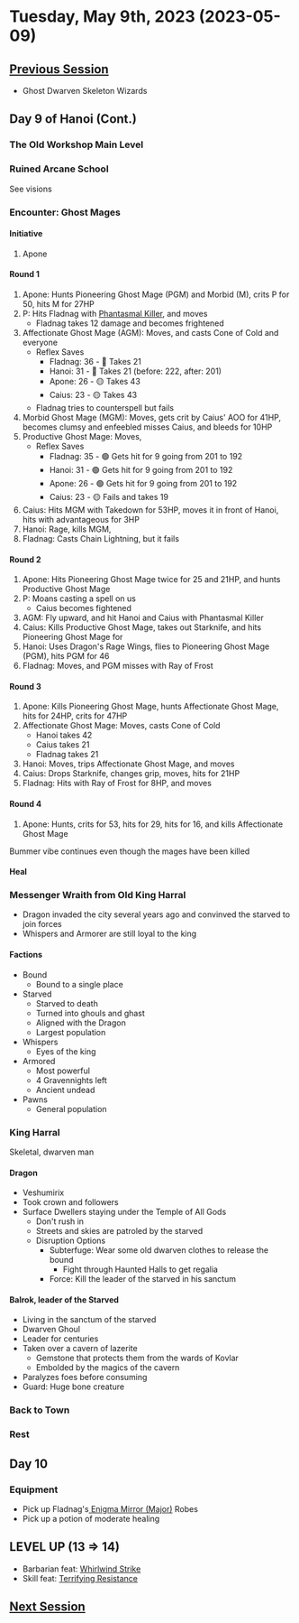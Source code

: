 # Tuesday, May 9th, 2023 (2023-05-09)

## [Previous Session](./2023-04-05.md)

- Ghost Dwarven Skeleton Wizards

## Day 9 of Hanoi (Cont.)

### The Old Workshop Main Level


### Ruined Arcane School

See visions

### Encounter: Ghost Mages

#### Initiative

1. Apone

#### Round 1

1. Apone: Hunts Pioneering Ghost Mage (PGM) and Morbid (M), crits P for 50, hits M for 27HP
1. P: Hits Fladnag with [Phantasmal Killer](https://2e.aonprd.com/Spells.aspx?ID=219), and moves
   - Fladnag takes 12 damage and becomes frightened
1. Affectionate Ghost Mage (AGM): Moves, and casts Cone of Cold and everyone 
   - Reflex Saves
      - Fladnag: 36 - 💚 Takes 21
      - Hanoi: 31 - 💚 Takes 21 (before: 222, after: 201)
      - Apone: 26 - 🟡 Takes 43
      - Caius: 23 - 🟡 Takes 43
    - Fladnag tries to counterspell but fails
1. Morbid Ghost Mage (MGM): Moves, gets crit by Caius' AOO for 41HP, becomes clumsy and enfeebled misses Caius, and bleeds for 10HP
1. Productive Ghost Mage: Moves, 
   - Reflex Saves
      - Fladnag: 35 - 🟢 Gets hit for 9 going from 201 to 192
      - Hanoi: 31 - 🟢 Gets hit for 9 going from 201 to 192
      - Apone: 26 - 🟢 Gets hit for 9 going from 201 to 192
      - Caius: 23 - 🟡 Fails and takes 19
1. Caius: Hits MGM with Takedown for 53HP, moves it in front of Hanoi, hits with advantageous for 3HP
1. Hanoi: Rage, kills MGM, 
1. Fladnag: Casts Chain Lightning, but it fails

#### Round 2

1. Apone: Hits Pioneering Ghost Mage twice for 25 and 21HP, and hunts Productive Ghost Mage
1. P: Moans casting a spell on us
   - Caius becomes fightened 
1. AGM: Fly upward, and hit Hanoi and Caius with Phantasmal Killer 
1. Caius: Kills Productive Ghost Mage, takes out Starknife, and hits Pioneering Ghost Mage for 
1. Hanoi: Uses Dragon's Rage Wings, flies to Pioneering Ghost Mage (PGM), hits PGM for 46
1. Fladnag: Moves, and PGM misses with Ray of Frost

#### Round 3

1. Apone: Kills Pioneering Ghost Mage, hunts Affectionate Ghost Mage, hits for 24HP, crits for 47HP
1. Affectionate Ghost Mage: Moves, casts Cone of Cold
   - Hanoi takes 42
   - Caius takes 21
   - Fladnag takes 21
1. Hanoi: Moves, trips Affectionate Ghost Mage, and moves
1. Caius: Drops Starknife, changes grip, moves, hits for 21HP
1. Fladnag: Hits with Ray of Frost for 8HP, and moves

#### Round 4

1. Apone: Hunts, crits for 53, hits for 29, hits for 16, and kills Affectionate Ghost Mage

Bummer vibe continues even though the mages have been killed

#### Heal

### Messenger Wraith from Old King Harral

- Dragon invaded the city several years ago and convinved the starved to join forces
- Whispers and Armorer are still loyal to the king

#### Factions

- Bound
  - Bound to a single place
- Starved
  - Starved to death
  - Turned into ghouls and ghast
  - Aligned with the Dragon
  - Largest population
- Whispers
  - Eyes of the king
- Armored
  - Most powerful
  - 4 Gravennights left
  - Ancient undead
- Pawns
  - General population

### King Harral

Skeletal, dwarven man

#### Dragon

- Veshumirix 
- Took crown and followers
- Surface Dwellers staying under the Temple of All Gods
   - Don't rush in
   - Streets and skies are patroled by the starved
   - Disruption Options
      - Subterfuge: Wear some old dwarven clothes to release the bound
         - Fight through Haunted Halls to get regalia
      - Force: Kill the leader of the starved in his sanctum

#### Balrok, leader of the Starved

- Living in the sanctum of the starved
- Dwarven Ghoul
- Leader for centuries
- Taken over a cavern of lazerite 
   - Gemstone that protects them from the wards of Kovlar
   - Embolded by the magics of the cavern
- Paralyzes foes before consuming
- Guard: Huge bone creature 

### Back to Town

### Rest

## Day 10

### Equipment

- Pick up Fladnag's[ Enigma Mirror (Major)](https://2e.aonprd.com/Equipment.aspx?ID=2229) Robes 
- Pick up a potion of moderate healing

## LEVEL UP (13 => 14)

- Barbarian feat: [Whirlwind Strike](https://2e.aonprd.com/Feats.aspx?ID=170)
- Skill feat: [Terrifying Resistance](https://2e.aonprd.com/Feats.aspx?ID=2153)

## [Next Session](./2023-XX-XX.md)
